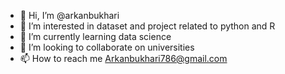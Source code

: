 - 👋 Hi, I’m @arkanbukhari
- 👀 I’m interested in dataset and project related to python and R
- 🌱 I’m currently learning data science
- 💞️ I’m looking to collaborate on universities
- 📫 How to reach me Arkanbukhari786@gmail.com 

<!---
arkanbukhari/arkanbukhari is a ✨ special ✨ repository because its `README.md` (this file) appears on your GitHub profile.
You can click the Preview link to take a look at your changes.
--->
